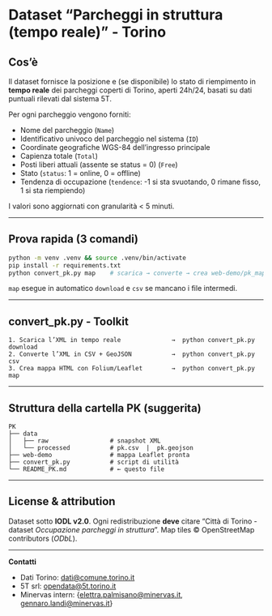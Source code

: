 # Dataset “Parcheggi in struttura (tempo reale)” - Torino

## Cos’è

Il dataset fornisce la posizione e (se disponibile) lo stato di riempimento in **tempo reale** dei parcheggi coperti di Torino, aperti 24h/24, basati su dati puntuali rilevati dal sistema 5T. 

Per ogni parcheggio vengono forniti:

* Nome del parcheggio (`Name`)
* Identificativo univoco del parcheggio nel sistema (`ID`)
* Coordinate geografiche WGS-84 dell’ingresso principale
* Capienza totale (`Total`)
* Posti liberi attuali (assente se status = 0) (`Free`)
* Stato (`status`: 1 = online, 0 = offline)
* Tendenza di occupazione (`tendence`: -1 si sta svuotando, 0 rimane fisso, 1 si sta riempiendo)

I valori sono aggiornati con granularità < 5 minuti.

---

## Prova rapida (3 comandi)

```bash
python -m venv .venv && source .venv/bin/activate
pip install -r requirements.txt
python convert_pk.py map    # scarica → converte → crea web-demo/pk_map.html
```

`map` esegue in automatico `download` e `csv` se mancano i file intermedi.

---

## convert\_pk.py - Toolkit

```
1. Scarica l’XML in tempo reale              →  python convert_pk.py download
2. Converte l’XML in CSV + GeoJSON           →  python convert_pk.py csv
3. Crea mappa HTML con Folium/Leaflet        →  python convert_pk.py map
```

---

## Struttura della cartella **PK** (suggerita)

```
PK
├── data
│   ├── raw                 # snapshot XML
│   └── processed           # pk.csv  |  pk.geojson
├── web-demo                # mappa Leaflet pronta
├── convert_pk.py           # script di utilità
└── README_PK.md            # ← questo file
```

---

## License & attribution

Dataset sotto **IODL v2.0**. Ogni redistribuzione **deve** citare
“Città di Torino - dataset *Occupazione parcheggi in struttura*”.
Map tiles © OpenStreetMap contributors (*ODbL*).

---

**Contatti**
- Dati Torino: [dati@comune.torino.it](mailto:dati@comune.torino.it)
- 5T srl: [opendata@5t.torino.it](mailto:opendata@5t.torino.it)
- Minervas intern: {[elettra.palmisano@minervas.it](mailto:elettra.palmisano@minervas.it), [gennaro.landi@minervas.it](mailto:gennaro.landi@minervas.it)}